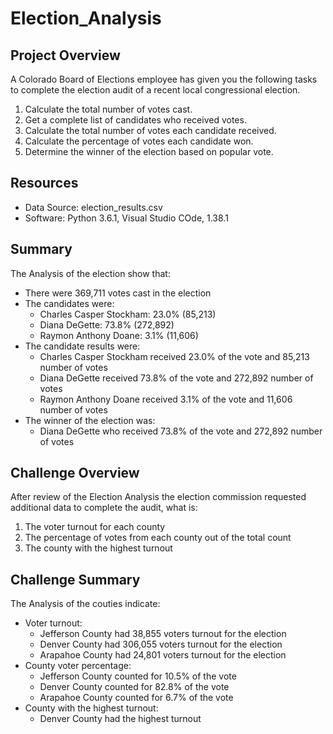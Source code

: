 # Election_Analysis

## Project Overview
A Colorado Board of Elections employee has given you the following tasks to complete the election audit of a recent local congressional election.

1.  Calculate the total number of votes cast.
2.  Get a complete list of candidates who received votes.
3.  Calculate the total number of votes each candidate received.
4.  Calculate the percentage of votes each candidate won.
5.  Determine the winner of the election based on popular vote.

## Resources
- Data Source: election_results.csv
- Software:  Python 3.6.1, Visual Studio COde, 1.38.1

## Summary
The Analysis of the election show that:
- There were 369,711 votes cast in the election
- The candidates were:
  - Charles Casper Stockham: 23.0% (85,213)
  - Diana DeGette: 73.8% (272,892)
  - Raymon Anthony Doane: 3.1% (11,606)
- The candidate results were:
  - Charles Casper Stockham received 23.0% of the vote and 85,213 number of votes
  - Diana DeGette received 73.8% of the vote and 272,892 number of votes
  - Raymon Anthony Doane received 3.1% of the vote and 11,606 number of votes
- The winner of the election was:
  - Diana DeGette who received 73.8% of the vote and 272,892 number of votes

## Challenge Overview
After review of the Election Analysis the election commission requested additional data to complete the audit, what is:

1.  The voter turnout for each county
2.  The percentage of votes from each county out of the total count
3.  The county with the highest turnout

## Challenge Summary
The Analysis of the couties indicate:

- Voter turnout:
  - Jefferson County had 38,855 voters turnout for the election
  - Denver County had 306,055 voters turnout for the election
  - Arapahoe County had 24,801 voters turnout for the election
- County voter percentage:
  - Jefferson County counted for 10.5% of the vote
  - Denver County counted for 82.8% of the vote
  - Arapahoe County counted for 6.7% of the vote
- County with the highest turnout:
  - Denver County had the highest turnout
